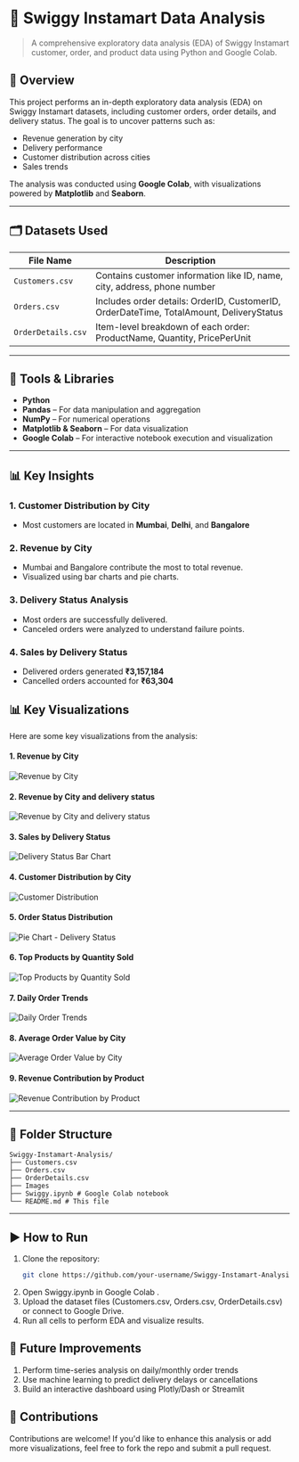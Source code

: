 # 🛒 Swiggy Instamart Data Analysis

> A comprehensive exploratory data analysis (EDA) of Swiggy Instamart customer, order, and product data using Python and Google Colab.

## 📌 Overview

This project performs an in-depth exploratory data analysis (EDA) on Swiggy Instamart datasets, including customer orders, order details, and delivery status. The goal is to uncover patterns such as:

- Revenue generation by city
- Delivery performance
- Customer distribution across cities
- Sales trends

The analysis was conducted using **Google Colab**, with visualizations powered by **Matplotlib** and **Seaborn**.

---

## 🗂️ Datasets Used

| File Name          | Description                                      |
|--------------------|--------------------------------------------------|
| `Customers.csv`    | Contains customer information like ID, name, city, address, phone number |
| `Orders.csv`       | Includes order details: OrderID, CustomerID, OrderDateTime, TotalAmount, DeliveryStatus |
| `OrderDetails.csv` | Item-level breakdown of each order: ProductName, Quantity, PricePerUnit |

---

## 🔧 Tools & Libraries

- **Python**
- **Pandas** – For data manipulation and aggregation
- **NumPy** – For numerical operations
- **Matplotlib & Seaborn** – For data visualization
- **Google Colab** – For interactive notebook execution and visualization

---

## 📊 Key Insights

### 1. **Customer Distribution by City**
- Most customers are located in **Mumbai**, **Delhi**, and **Bangalore**

### 2. **Revenue by City**
- Mumbai and Bangalore contribute the most to total revenue.
- Visualized using bar charts and pie charts.

### 3. **Delivery Status Analysis**
- Most orders are successfully delivered.
- Canceled orders were analyzed to understand failure points.

### 4. **Sales by Delivery Status**
- Delivered orders generated **₹3,157,184**
- Cancelled orders accounted for **₹63,304**
  

## 📊 Key Visualizations

Here are some key visualizations from the analysis:

#### 1. Revenue by City
![Revenue by City](https://github.com/Fouzia0298/Swiggy-Instamart-Data-Analysis/blob/main/Images/revenue%20by%20city.png)

#### 2. Revenue by City and delivery status
![Revenue by City and delivery status](https://github.com/Fouzia0298/Swiggy-Instamart-Data-Analysis/blob/main/Images/revenue_by_city%20and%20delivery%20status.png)

#### 3. Sales by Delivery Status
![Delivery Status Bar Chart](Images/delivery_status_bar.png)

#### 4. Customer Distribution by City
![Customer Distribution](Images/customer_distribution.png)

#### 5. Order Status Distribution
![Pie Chart - Delivery Status](Images/delivery_status_pie.png)

#### 6. Top Products by Quantity Sold
![Top Products by Quantity Sold](Images/top_products_quantity_sold.png)

#### 7. Daily Order Trends
![Daily Order Trends](Images/daily_order_trends.png)

#### 8. Average Order Value by City
![Average Order Value by City](Images/avg_order_value_city.png)

#### 9. Revenue Contribution by Product
![Revenue Contribution by Product](Images/revenue_contribution_product.png)

---

## 📁 Folder Structure
```
Swiggy-Instamart-Analysis/
├── Customers.csv
├── Orders.csv
├── OrderDetails.csv
├── Images
├── Swiggy.ipynb # Google Colab notebook
└── README.md # This file
```
---

## ▶️ How to Run

1. Clone the repository:
   ```bash
   git clone https://github.com/your-username/Swiggy-Instamart-Analysis.git

2. Open Swiggy.ipynb in Google Colab .
3. Upload the dataset files (Customers.csv, Orders.csv, OrderDetails.csv) or connect to Google Drive.
4. Run all cells to perform EDA and visualize results.

## 🚀 Future Improvements
1. Perform time-series analysis on daily/monthly order trends
2. Use machine learning to predict delivery delays or cancellations
3. Build an interactive dashboard using Plotly/Dash or Streamlit
## 🤝 Contributions
Contributions are welcome! If you'd like to enhance this analysis or add more visualizations, feel free to fork the repo and submit a pull request.
